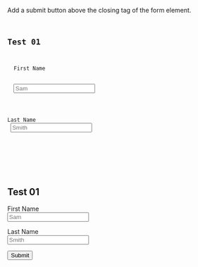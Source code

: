 Add a submit button above
the closing tag of the form
element.

<codeblock language="html" type="exercise" testMode="fixedInput">
<code>
<h2>Test 01</h2>
<form>
  <label>First Name</label>
  <br>
  <input type="text" placeholder="Sam">
  <br>

  <label>Last Name</label>
  <br>
  <input type="text" placeholder="Smith">
  <br>
  <!-- Write code below -->
</form>
</code>

<solution>
<h2>Test 01</h2>
<form>
  <label>First Name</label>
  <br>
  <input type="text" placeholder="Sam">
  <br>

  <label>Last Name</label>
  <br>
  <input type="text" placeholder="Smith">
  <br>
  <!-- Write code below -->
  <input type="submit">
</form>
</solution>
</codeblock>
